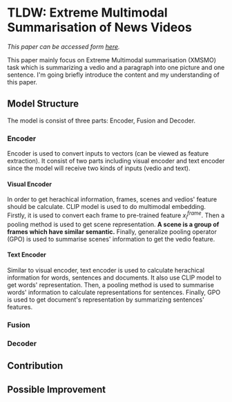 # TLDW: Extreme Multimodal Summarisation of News Videos
*This paper can be accessed form [here](https://arxiv.org/abs/2210.08481).*

This paper mainly focus on Extreme Multimodal summarisation (XMSMO) task which is summarizing a vedio and a paragraph into one picture and one sentence. I'm going briefly introduce the content and my understanding of this paper.
## Model Structure
The model is consist of three parts: Encoder, Fusion and Decoder.
### Encoder
Encoder is used to convert inputs to vectors (can be viewed as feature extraction). It consist of two parts including visual encoder and text encoder since the model will receive two kinds of inputs (vedio and text).
#### Visual Encoder
In order to get herachical information, frames, scenes and vedios' feature should be calculate. CLIP model is used to do multimodal embedding. Firstly, it is used to convert each frame to pre-trained feature $x^{frame}_i$. Then a pooling method is used to get scene representation. **A scene is a group of frames which have similar semantic.** Finally, generalize pooling operator (GPO) is used to summarise scenes' information to get the vedio feature.

#### Text Encoder
Similar to visual encoder, text encoder is used to calculate herachical information for words, sentences and documents. It also use CLIP model to get words' representation. Then, a pooling method is used to summarise words' information to calculate representations for sentences. Finally, GPO is used to get document's representation by summarizing sentences' features.

### Fusion
### Decoder
## Contribution
## Possible Improvement